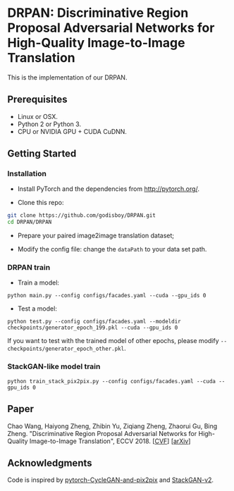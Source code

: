 # DRPAN: Discriminative Region Proposal Adversarial Networks for High-Quality Image-to-Image Translation

This is the implementation of our DRPAN.

## Prerequisites
- Linux or OSX.
- Python 2 or Python 3.
- CPU or NVIDIA GPU + CUDA CuDNN.

## Getting Started
### Installation
- Install PyTorch and the dependencies from http://pytorch.org/.

- Clone this repo:
```bash
git clone https://github.com/godisboy/DRPAN.git
cd DRPAN/DRPAN
```
- Prepare your paired image2image translation dataset;

- Modify the config file:
change the `dataPath` to your data set path.

### DRPAN train
- Train a model:
```
python main.py --config configs/facades.yaml --cuda --gpu_ids 0
```
- Test a model:
```
python test.py --config configs/facades.yaml --modeldir checkpoints/generator_epoch_199.pkl --cuda --gpu_ids 0
```
If you want to test with the trained model of other epochs, please modify `--checkpoints/generator_epoch_other.pkl`. 
### StackGAN-like model train
```
python train_stack_pix2pix.py --config configs/facades.yaml --cuda --gpu_ids 0
```
## Paper

Chao Wang, Haiyong Zheng, Zhibin Yu, Ziqiang Zheng, Zhaorui Gu, Bing Zheng. "Discriminative Region Proposal Adversarial Networks for High-Quality Image-to-Image Translation", ECCV 2018. [[CVF](http://openaccess.thecvf.com/content_ECCV_2018/papers/Chao_Wang_Discriminative_Region_Proposal_ECCV_2018_paper.pdf)] [[arXiv](https://arxiv.org/abs/1711.09554)]

## Acknowledgments
Code is inspired by [pytorch-CycleGAN-and-pix2pix](https://github.com/junyanz/pytorch-CycleGAN-and-pix2pix) and [StackGAN-v2](https://github.com/hanzhanggit/StackGAN-v2).
